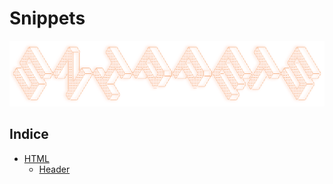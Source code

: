 # Snippets

[![banner](./_/assets/images/snippets_banner.png)](#)

## Indice

- [HTML](./HTML/)
    * [Header](./HTML/Header)
